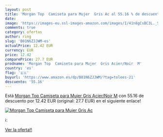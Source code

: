 ```yaml
---
layout: post
title: 'Morgan Top  Camiseta para Mujer  Gris Ac al 55.16 % de descuento'
date: 
image: 'https://images-eu.ssl-images-amazon.com/images/I/41n8gCsBC3L._SL200_.jpg'
comments: true
category: ofertas
author: ring
slug: 'B01N6ZJJWM-es'
actualPrice: 12.42 EUR
currency: EUR
price: 12.42
comparePrice: 27.7 EUR
prodname: 'Morgan Top  Camiseta para Mujer  Gris Acier/Noir  M'
country: 'es'
flag: '🇪🇸'
buyurl: 'https://www.amazon.es/dp/B01N6ZJJWM/?tag=tolees-21'
descuento: '55.16'
---
```


Está [Morgan Top  Camiseta para Mujer  Gris Acier/Noir  M](https://www.amazon.es/dp/B01N6ZJJWM/?tag=tolees-21) con 55.16 de descuento por 12.42 EUR (original: 27.7 EUR) en el siguiente enlace!

[![Morgan Top  Camiseta para Mujer  Gris Ac](https://images-eu.ssl-images-amazon.com/images/I/41n8gCsBC3L._SL200_.jpg)](https://www.amazon.es/dp/B01N6ZJJWM/?tag=tolees-21)

ℹ️:


[Ver la oferta!!](https://www.amazon.es/dp/B01N6ZJJWM/?tag=tolees-21)
